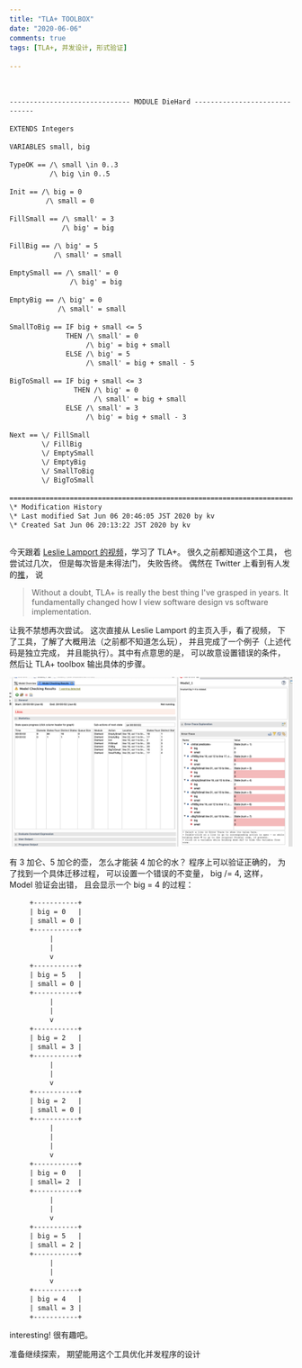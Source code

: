 ```yaml
---
title: "TLA+ TOOLBOX"
date: "2020-06-06"
comments: true
tags: [TLA+, 并发设计, 形式验证]

---
```


```tla


------------------------------ MODULE DieHard ------------------------------

EXTENDS Integers

VARIABLES small, big

TypeOK == /\ small \in 0..3
          /\ big \in 0..5
 
Init == /\ big = 0
         /\ small = 0

FillSmall == /\ small' = 3 
             /\ big' = big

FillBig == /\ big' = 5
           /\ small' = small
           
EmptySmall == /\ small' = 0
               /\ big' = big
                                                  
EmptyBig == /\ big' = 0
            /\ small' = small
            
SmallToBig == IF big + small <= 5
              THEN /\ small' = 0
                   /\ big' = big + small
              ELSE /\ big' = 5
                   /\ small' = big + small - 5 

BigToSmall == IF big + small <= 3
                THEN /\ big' = 0
                     /\ small' = big + small
              ELSE /\ small' = 3
                   /\ big' = big + small - 3
                   
Next == \/ FillSmall 
        \/ FillBig
        \/ EmptySmall
        \/ EmptyBig
        \/ SmallToBig
        \/ BigToSmall        
                                                                          
=============================================================================
\* Modification History
\* Last modified Sat Jun 06 20:46:05 JST 2020 by kv
\* Created Sat Jun 06 20:13:22 JST 2020 by kv


```



今天跟着 [Leslie Lamport 的视频](https://www.youtube.com/watch?v=IW0oA3Pxe-Q&list=PLWAv2Etpa7AOAwkreYImYt0gIpOdWQevD&index=4)，学习了 TLA+。 很久之前都知道这个工具， 也尝试过几次， 但是每次皆是未得法门， 失败告终。 偶然在 Twitter 上看到有人发的[推](https://twitter.com/xxuejie/status/1269132460165492736)， 说 

> Without a doubt, TLA+ is really the best thing I've grasped in years. It fundamentally changed how I view software design vs software implementation.

让我不禁想再次尝试。 这次直接从 Leslie Lamport 的主页入手，看了视频， 下了工具，了解了大概用法（之前都不知道怎么玩）， 并且完成了一个例子（上述代码是独立完成， 并且能执行）。其中有点意思的是， 可以故意设置错误的条件，然后让 TLA+  toolbox 输出具体的步骤。 



![debug](../../../static/tla.png)



有 3 加仑、5 加仑的壶， 怎么才能装 4 加仑的水？ 程序上可以验证正确的， 为了找到一个具体迁移过程， 可以设置一个错误的不变量， big /= 4, 这样， Model 验证会出错， 且会显示一个 big = 4 的过程：

         +-----------+
         | big = 0   |
         | small = 0 |
         +-----------+
              |
              |
              v
         +-----------+
         | big = 5   |
         | small = 0 |
         +-----------+
              |
              |
              v
         +-----------+
         | big = 2   |
         | small = 3 |
         +-----------+
              |
              |
              v
         +-----------+
         | big = 2   |
         | small = 0 |
         +-----------+
              |
              |
              |
              v
         +-----------+
         | big = 0   |
         | small= 2  |
         +-----------+
              |
              |
              v
         +-----------+
         | big = 5   |
         | small = 2 |
         +-----------+
              |
              |
              v
         +-----------+
         | big = 4   |
         | small = 3 |
         +-----------+


interesting! 很有趣吧。



准备继续探索， 期望能用这个工具优化并发程序的设计

